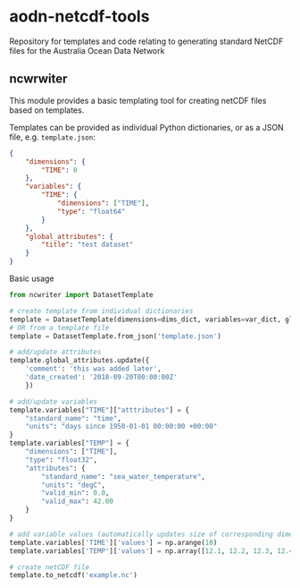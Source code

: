 # aodn-netcdf-tools
Repository for templates and code relating to generating standard NetCDF files for the Australia Ocean Data Network

## ncwrwiter

This module provides a basic templating tool for creating netCDF files based on templates.

Templates can be provided as individual Python dictionaries, or as a JSON file, e.g. `template.json`:
```json
{
    "dimensions": {
        "TIME": 0
    },
    "variables": {
        "TIME": {
            "dimensions": ["TIME"],
            "type": "float64"
        }
    },
    "global_attributes": {
        "title": "test dataset"
    }
}
```
Basic usage
```python
from ncwriter import DatasetTemplate

# create template from individual dictionaries
template = DatasetTemplate(dimensions=dims_dict, variables=var_dict, global_attributes=gatt_dict)
# OR from a template file
template = DatasetTemplate.from_json('template.json')

# add/update attributes
template.global_attributes.update({
    'comment': 'this was added later',
    'date_created': '2018-09-20T00:00:00Z'
    })

# add/update variables
template.variables["TIME"]["atttributes"] = {
    "standard_name": "time",
    "units": "days since 1950-01-01 00:00:00 +00:00"
}
template.variables["TEMP"] = {
    "dimensions": ["TIME"],
    "type": "float32",
    "attributes": {
        "standard_name": "sea_water_temperature",
        "units": "degC",
        "valid_min": 0.0,
        "valid_max": 42.00
    }
}

# add variable values (automatically updates size of corresponding dimensions)
template.variables['TIME']['values'] = np.arange(10)
template.variables['TEMP']['values'] = np.array([12.1, 12.2, 12.3, 12.4, 12.5, 12.6, 12.7, 12.8, 12.9, 13.0])

# create netCDF file
template.to_netcdf('example.nc')

```
